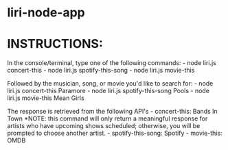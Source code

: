 # liri-node-app
# INSTRUCTIONS: 
  In the console/terminal, type one of the following commands:
    - node liri.js concert-this
    - node liri.js spotify-this-song
    - node liri.js movie-this

  Followed by the musician, song, or movie you'd like to search for:
    - node liri.js concert-this Paramore
    - node liri.js spotify-this-song Pools
    - node liri.js movie-this Mean Girls

  The response is retrieved from the following API's
    - concert-this: Bands In Town 
      *NOTE: this command will only return a meaningful response for artists who have upcoming shows scheduled; otherwise, you will be prompted to choose another artist.
    - spotify-this-song: Spotify
    - movie-this: OMDB
